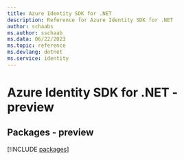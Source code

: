 ```yaml
---
title: Azure Identity SDK for .NET
description: Reference for Azure Identity SDK for .NET
author: schaabs
ms.author: sschaab
ms.data: 06/22/2023
ms.topic: reference
ms.devlang: dotnet
ms.service: identity
---
```

# Azure Identity SDK for .NET - preview
## Packages - preview
[!INCLUDE [packages](identity-index.md)]